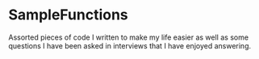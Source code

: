 # SampleFunctions
Assorted pieces of code I written to make my life easier as well as some questions I have been asked in interviews that I have enjoyed answering.

